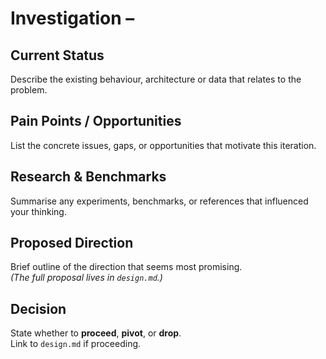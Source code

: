 <!-- TEMPLATE ONLY – COPY THIS FILE TO START A NEW ITERATION -->
# Investigation – <iteration title>

## Current Status
Describe the existing behaviour, architecture or data that relates to the problem.

## Pain Points / Opportunities
List the concrete issues, gaps, or opportunities that motivate this iteration.

## Research & Benchmarks
Summarise any experiments, benchmarks, or references that influenced your thinking.

## Proposed Direction
Brief outline of the direction that seems most promising.  
*(The full proposal lives in `design.md`.)*

## Decision
State whether to **proceed**, **pivot**, or **drop**.  
Link to `design.md` if proceeding.
